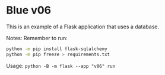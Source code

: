 # Blue v06

This is an example of a Flask application that uses a database.

Notes: Remember to run:

```bash
python -m pip install flask-sqlalchemy
python -m pip freeze > requirements.txt
```

Usage: `python -B -m flask --app "v06" run`
